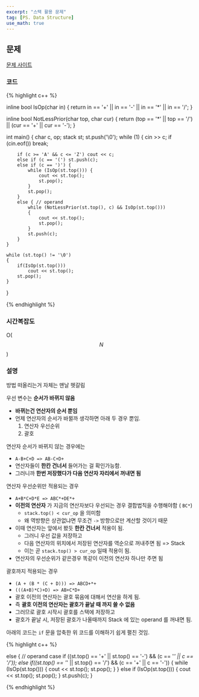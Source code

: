 ```yaml
---
excerpt: "스택 활용 문제"
tag: [PS. Data Structure]
use_math: true
---
```


## 문제

[문제 사이트](https://www.acmicpc.net/problem/1918)

### 코드

{% highlight c++ %}

inline bool IsOp(char in)
{
	return in == '+' || in == '-' || in == '*' || in == '/';
}

inline bool NotLessPrior(char top, char cur)
{
	return (top == '*' || top == '/') || (cur == '+' || cur == '-');
}

int main()
{
	char c, op; 
	stack<char> st; st.push('\0');
	while (1)
	{
		cin >> c;
		if (cin.eof()) break;

		if (c >= 'A' && c <= 'Z') cout << c;
		else if (c == '(') st.push(c);
		else if (c == ')') {
			while (IsOp(st.top())) {
				cout << st.top();
				st.pop();
			}
			st.pop();
		}
		else { // operand
			while (NotLessPrior(st.top(), c) && IsOp(st.top()))
			{
				cout << st.top();
				st.pop();
			}
			st.push(c);		
		}
	}
	
	while (st.top() != '\0')
	{
		if(IsOp(st.top()))
			cout << st.top();
		st.pop();
	}
}

{% endhighlight %}

### 시간복잡도

O($$N$$)

### 설명

방법 떠올리는거 자체는 맨날 헷갈림

우선 변수는 __순서가 바뀌지 않음__
+ __바뀌는건 연산자의 순서 뿐임__
+ 언제 연산자의 순서가 바뀔까 생각하면 아래 두 경우 뿐임.
  1. 연산자 우선순위
  2. 괄호

연산자 순서가 바뀌지 않는 경우에는
+ ```A-B+C+D => AB-C+D+```
+ 연산자들이 __한칸 건너서__ 들어가는 걸 확인가능함.
+ 그러니까 __한번 저장했다가 다음 연산자 자리에서 꺼내면 됨__

연산자 우선순위만 적용되는 경우
+ ```A+B*C+D*E => ABC*+DE*+ ``` 
+ __이전의 연산자__ 가 지금의 연산자보다 우선되는 경우 결합법칙을 수행해야함 ( ```BC*```)
  + ```stack.top() < cur_op``` 을 의미함
  + 왜 역방향은 상관없냐면 무조건 ```->``` 방향으로만 계산할 것이기 때문
+ 이때 연산자는 앞에서 봤듯 __한칸 건너서__ 적용이 됨.
  + 그러니 우선 값을 저장하고
  + 다음 연산자의 위치에서 저장된 연산자를 역순으로 꺼내주면 됨 => Stack
  + 이는 곧 ```stack.top() > cur_op``` 일때 적용이 됨.
+ 연산자의 우선순위가 같은경우 똑같이 이전의 연산자 하나만 주면 됨

괄호까지 적용되는 경우
+ ```(A + (B * (C + D))) => ABCD+*+```
+ ```(((A+B)*C)+D) => AB+C*D+```
+ 괄호 이전의 연산자는 괄호 묶음에 대해서 연산을 하게 됨.
+ 즉 __괄호 이전의 연산자는 괄호가 끝날 때 까지 쓸 수 없음__
+ 그러므로 괄호 시작시 괄호를 스택에 저장하고
+ 괄호가 끝날 시, 저장된 괄호가 나올때까지 Stack 에 있는 operand 를 꺼내면 됨.

아래의 코드는 ```if``` 문을 압축한 위 코드를 이해하기 쉽게 펼친 것임.

{% highlight c++ %}

else {   // operand case
	if ((st.top() == '+' || st.top() == '-') && (c == '*' || c == '/'));
	else if((st.top() == '*' || st.top() == '/') && (c == '+' || c == '-'))
	{
		while (IsOp(st.top()))
		{
			cout << st.top();
			st.pop();
		}
	}
	else if (IsOp(st.top()))
	{
		cout << st.top();
		st.pop();
	}
	st.push(c);
}

{% endhighlight %}			

